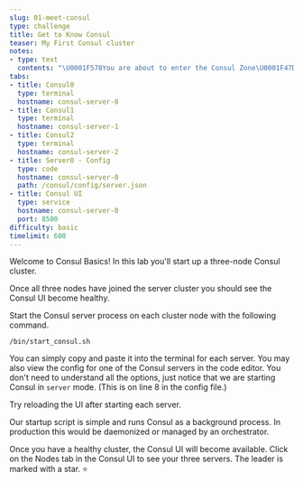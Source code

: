 ```yaml
---
slug: 01-meet-consul
type: challenge
title: Get to Know Consul
teaser: My First Consul cluster
notes:
- type: text
  contents: "\U0001F578️You are about to enter the Consul Zone\U0001F47D"
tabs:
- title: Consul0
  type: terminal
  hostname: consul-server-0
- title: Consul1
  type: terminal
  hostname: consul-server-1
- title: Consul2
  type: terminal
  hostname: consul-server-2
- title: Server0 - Config
  type: code
  hostname: consul-server-0
  path: /consul/config/server.json
- title: Consul UI
  type: service
  hostname: consul-server-0
  port: 8500
difficulty: basic
timelimit: 600
---
```

Welcome to Consul Basics! In this lab you'll start up a three-node Consul cluster.

Once all three nodes have joined the server cluster you should see the Consul UI become healthy.

Start the Consul server process on each cluster node with the following command.

```
/bin/start_consul.sh
```

You can simply copy and paste it into the terminal for each server. You may also view the config for one of the Consul servers in the code editor. You don't need to understand all the options, just notice that we are starting Consul in `server` mode. (This is on line 8 in the config file.)

Try reloading the UI after starting each server.

Our startup script is simple and runs Consul as a background process. In production this would be daemonized or managed by an orchestrator.

Once you have a healthy cluster, the Consul UI will become available. Click on the Nodes tab in the Consul UI to see your three servers. The leader is marked with a star. ⭐
